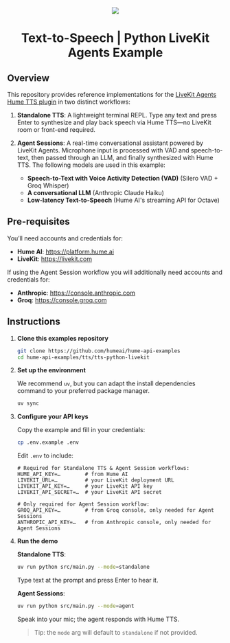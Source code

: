 <div align="center">
  <img src="https://storage.googleapis.com/hume-public-logos/hume/hume-banner.png">
  <h1>Text-to-Speech | Python LiveKit Agents Example</h1>
</div>

## Overview

This repository provides reference implementations for the [LiveKit Agents Hume 
TTS plugin](https://docs.livekit.io/agents/integrations/tts/hume/) in two distinct workflows:

1. **Standalone TTS**: A lightweight terminal REPL. Type any text and press Enter to synthesize and play
   back speech via Hume TTS—no LiveKit room or front-end required.

2. **Agent Sessions**: A real-time conversational assistant powered by LiveKit Agents. Microphone input
   is processed with VAD and speech-to-text, then passed through an LLM, and finally synthesized with Hume TTS. The following models are used in this example:
   - **Speech-to-Text with Voice Activity Detection (VAD)** (Silero VAD + Groq Whisper)
   - **A conversational LLM** (Anthropic Claude Haiku)
   - **Low-latency Text-to-Speech** (Hume AI's streaming API for Octave)

## Pre-requisites

You’ll need accounts and credentials for:

- **Hume AI**: https://platform.hume.ai
- **LiveKit**: https://livekit.com

If using the Agent Session workflow you will additionally need accounts and credentials for:
- **Anthropic**: https://console.anthropic.com
- **Groq**: https://console.groq.com

## Instructions

1. **Clone this examples repository**

   ```sh
   git clone https://github.com/humeai/hume-api-examples
   cd hume-api-examples/tts/tts-python-livekit
   ```

2. **Set up the environment**

   We recommend `uv`, but you can adapt the install dependencies command to your preferred package manager.

   ```sh
   uv sync
   ```

3. **Configure your API keys**

   Copy the example and fill in your credentials:

   ```sh
   cp .env.example .env
   ```

   Edit `.env` to include:

   ```dotenv
   # Required for Standalone TTS & Agent Session workflows:
   HUME_API_KEY=…        # from Hume AI
   LIVEKIT_URL=…         # your LiveKit deployment URL
   LIVEKIT_API_KEY=…     # your LiveKit API key
   LIVEKIT_API_SECRET=…  # your LiveKit API secret

   # Only required for Agent Session workflow:
   GROQ_API_KEY=…        # from Groq console, only needed for Agent Sessions
   ANTHROPIC_API_KEY=…   # from Anthropic console, only needed for Agent Sessions
   ```

4. **Run the demo**

   **Standalone TTS**:
   
   ```sh
   uv run python src/main.py --mode=standalone
   ```

   Type text at the prompt and press Enter to hear it.

   **Agent Sessions**:
   
   ```sh
   uv run python src/main.py --mode=agent
   ```

   Speak into your mic; the agent responds with Hume TTS.

   > Tip: the `mode` arg will default to `standalone` if not provided.